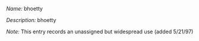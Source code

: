 _Name:_ bhoetty

_Description:_ bhoetty

_Note:_ This entry records an unassigned but widespread use
(added 5/21/97)

